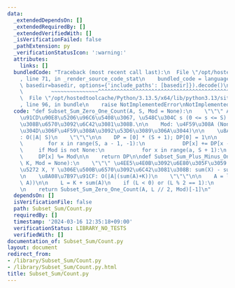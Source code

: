 ```yaml
---
data:
  _extendedDependsOn: []
  _extendedRequiredBy: []
  _extendedVerifiedWith: []
  _isVerificationFailed: false
  _pathExtension: py
  _verificationStatusIcon: ':warning:'
  attributes:
    links: []
  bundledCode: "Traceback (most recent call last):\n  File \"/opt/hostedtoolcache/Python/3.13.5/x64/lib/python3.13/site-packages/onlinejudge_verify/documentation/build.py\"\
    , line 71, in _render_source_code_stat\n    bundled_code = language.bundle(stat.path,\
    \ basedir=basedir, options={'include_paths': [basedir]}).decode()\n          \
    \         ~~~~~~~~~~~~~~~^^^^^^^^^^^^^^^^^^^^^^^^^^^^^^^^^^^^^^^^^^^^^^^^^^^^^^^^^^^^^^^^^^\n\
    \  File \"/opt/hostedtoolcache/Python/3.13.5/x64/lib/python3.13/site-packages/onlinejudge_verify/languages/python.py\"\
    , line 96, in bundle\n    raise NotImplementedError\nNotImplementedError\n"
  code: "def Subset_Sum_Zero_One_Count(A, S, Mod = None):\n    \"\"\" A \u306E\u591A\
    \u91CD\u90E8\u5206\u96C6\u5408\u3067, \u548C\u304C s (0 <= s <= S) \u306B\u306A\
    \u308B\u6570\u3092\u6C42\u3081\u308B.\n\n    Mod: \u4F59\u308A (None \u306E\u3068\
    \u304D\u306F\u4F59\u308A\u3092\u53D6\u3089\u306A\u3044)\n\n    \u8A08\u7B97\u91CF\
    : O(|A| S)\n    \"\"\"\n\n    DP = [0] * (S + 1); DP[0] = 1\n\n    for a in A:\n\
    \        for x in range(S, a - 1, -1):\n            DP[x] += DP[x - a]\n\n   \
    \     if Mod is not None:\n            for x in range(a, S + 1):\n           \
    \     DP[x] %= Mod\n\n    return DP\n\ndef Subset_Sum_Plus_Minus_One_Count(A,\
    \ K, Mod = None):\n    \"\"\" \u4EE5\u4E0B\u3092\u6E80\u305F\u3059 A \u306E\u5206\
    \u5272 X, Y \u306E\u500B\u6570\u3092\u6C42\u3081\u308B: sum(X) - sum(Y) = K.\n\
    \n    \u8A08\u7B97\u91CF: O(|A|(sum(A)+K))\n    \"\"\"\n\n    A = list(map(abs,\
    \ A))\n\n    L = K + sum(A)\n    if (L < 0) or (L % 2 == 1):\n        return 0\n\
    \n    return Subset_Sum_Zero_One_Count(A, L // 2, Mod)[-1]\n"
  dependsOn: []
  isVerificationFile: false
  path: Subset_Sum/Count.py
  requiredBy: []
  timestamp: '2024-03-16 12:35:18+09:00'
  verificationStatus: LIBRARY_NO_TESTS
  verifiedWith: []
documentation_of: Subset_Sum/Count.py
layout: document
redirect_from:
- /library/Subset_Sum/Count.py
- /library/Subset_Sum/Count.py.html
title: Subset_Sum/Count.py
---
```

